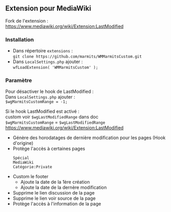 ## Extension pour MediaWiki
Fork de l'extension :  
https://www.mediawiki.org/wiki/Extension:LastModified
### Installation
* Dans répertoire `extensions` :  
`git clone https://github.com/marmits/WMMarmitsCustom.git`
* Dans `LocalSettings.php` ajouter :   
`wfLoadExtension( 'WMMarmitsCustom' );`

### Paramètre  
Pour désactiver le hook de LastModified :   
Dans `LocalSettings.php` ajouter :  
`$wgMarmitsCustomRange = -1;`

Si le hook LastModified est activé :  
custom voir `$wgLastModifiedRange` dans doc  
`$wgMarmitsCustomRange` = `$wgLastModifiedRange`  
https://www.mediawiki.org/wiki/Extension:LastModified


+ Génère des horodatages de dernière modification pour les pages (Hook d'origine)
+ Protège l'accès à certaines pages 
  ```
  Spécial
  MediaWiki
  Catégorie:Private
  ```
+ Custom le footer 
  - Ajoute la date de la 1ère création
  - Ajoute la date de la dernère modification
+ Supprime le lien discussion de la page 
+ Supprime le lien voir source de la page 
+ Protège l'accès à l'information de la page
